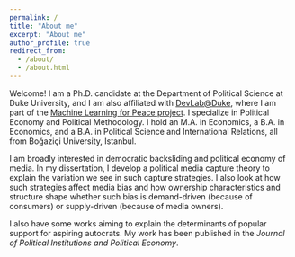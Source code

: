 ```yaml
---
permalink: /
title: "About me"
excerpt: "About me"
author_profile: true
redirect_from: 
  - /about/
  - /about.html
---
```


Welcome! I am a Ph.D. candidate at the Department of Political Science at Duke University, and I am also affiliated with [DevLab@Duke](https://www.devlabduke.com), where I am part of the [Machine Learning for Peace project](https://www.devlabduke.com/machinelearningforpeace). I specialize in Political Economy and Political Methodology. I hold an M.A. in Economics, a B.A. in Economics, and a B.A. in Political Science and International Relations, all from Boğaziçi University, Istanbul.

I am broadly interested in democratic backsliding and political economy of media. In my dissertation, I develop a political media capture theory to explain the variation we see in such capture strategies. I also look at how such strategies affect media bias and how ownership characteristics and structure shape whether such bias is demand-driven (because of consumers) or supply-driven (because of media owners).

I also have some works aiming to explain the determinants of popular support for aspiring autocrats. My work has been published in the *Journal of Political Institutions and Political Economy*.


